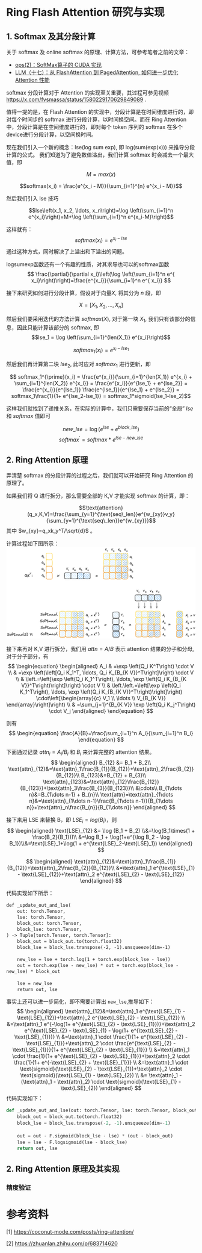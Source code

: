 # Ring Flash Attention 研究与实现

## 1. Softmax 及其分段计算
关于 softmax 及 online softmax 的原理、计算方法，可参考笔者之前的文章：
- [ops(2)：SoftMax算子的 CUDA 实现](https://zhuanlan.zhihu.com/p/695307283)
- [LLM（十七）：从 FlashAttention 到 PagedAttention, 如何进一步优化 Attention 性能](https://zhuanlan.zhihu.com/p/638468472)

softmax 分段计算对于 Attention 的实现至关重要，其过程可参见视频 https://x.com/fvsmassa/status/1580229170629849089 .

值得一提的是，在 Flash Attention 的实现中，分段计算是在时间维度进行的，即对每个时间步的 softmax 进行分段计算，以时间换空间。而在 Ring Attention 中，分段计算是在空间维度进行的，即对每个 token 序列的 softmax 在多个device进行分段计算，以空间换时间。

现在我们引入一个新的概念：lse(log sum exp), 即 log(sum(exp(x))) 来推导分段计算的公式。
我们知道为了避免数值溢出，我们计算 softmax 时会减去一个最大值，即 

$$M=max(x)$$

$$softmax(x_i) = \frac{e^{x_i - M}}{\sum_{i=1}^{n} e^{x_i - M}}$$

然后我们引入 lse 技巧

$$lse\left(x_1, x_2, \ldots, x_n\right)=\log \left(\sum_{i=1}^n e^{x_i}\right)=M+\log \left(\sum_{i=1}^n e^{x_i-M}\right)$$

这样就有：
$$softmax(x_i) = e^{x_i-lse} $$
通过这种方式，同时解决了上溢出和下溢出的问题。

logsumexp函数还有一个有趣的性质，对其求导也可以的softmax函数
$$
\frac{\partial}{\partial x_i}\left(\log \left(\sum_{i=1}^n e^{ x_i}\right)\right)=\frac{e^{x_i}}{\sum_{i=1}^n e^{ x_i}}
$$

接下来研究如何进行分段计算，假设对于向量$X$, 将其分为 $n$ 段，即

$$X = [X_1, X_2, \ldots, X_n]$$

然后我们要采用迭代的方法计算 $softmax(X)$, 
对于第一块 $X_1$, 我们只有该部分的信息，因此只能计算该部分的 softmax, 即
$$lse_1 = \log \left(\sum_{i=1}^{len(X_1)} e^{x_i}\right)$$

$$softmax_1(x_i) = e^{x_i-lse_1}$$

然后我们再计算第二块 $lse_2$, 此时应对 $softmax_1$ 进行更新，即

$$ softmax_1^{\prime}(x_i) = \frac{e^{x_i}}{\sum_{i=1}^{len(X_1)} e^{x_i} + \sum_{i=1}^{len(X_2)} e^{x_i}} = \frac{e^{x_i}}{e^{lse_1} + e^{lse_2}} = \frac{e^{x_i}}{e^{lse_1}} \frac{e^{lse_1}}{e^{lse_1} + e^{lse_2}} = softmax_1\frac{1}{1+ e^{lse_2-lse_1}} = softmax_1*sigmoid(lse_1-lse_2)$$

这样我们就找到了递推关系，在实际的计算中，我们只需要保存当前的“全局” $lse$ 和 $softmax$ 值即可

$$new\_lse = \log (e^{lse} + e^{block\_lse})$$
$$softmax^\prime = softmax * e^{lse-new\_lse}$$

## 2. Ring Attention 原理
弄清楚 softmax 的分段计算的过程之后，我们就可以开始研究 Ring Attention 的原理了。

如果我们将 Q 进行拆分，那么需要全部的 K,V 才能实现 softmax 的计算，即：

$$\text{attention}(q_x,K,V)=\frac{\sum_{y=1}^{\text{seq\_len}}e^{w_{xy}}v_y}{\sum_{y=1}^{\text{seq\_len}}e^{w_{xy}}}$$
其中 $w_{xy}=q_xk_y^T/\sqrt{d}$ 。

计算过程如下图所示：
![splitQ](./images/splitQ.png)

接下来再对 K,V 进行拆分，我们用 $attn=A/B$ 表示 attention 结果的分子和分母, 对于分子部分，有
$$
\begin{equation}
\begin{aligned}
A_i & =\exp \left(Q_i K^T\right) \cdot V \\
& =\exp \left(\left[Q_i K_1^T, \ldots, Q_i K_{B_{K V}}^T\right]\right) \cdot V \\
& \left.=\left[\exp \left(Q_i K_1^T\right), \ldots, \exp \left(Q_i K_{B_{K V}}^T\right)\right]\right) \cdot V \\
& \left.\left.=\left[\exp \left(Q_i K_1^T\right), \ldots, \exp \left(Q_i K_{B_{K V}}^T\right)\right]\right) \cdot\left[\begin{array}{c}
V_1 \\
\ldots \\
V_{B_{K V}}
\end{array}\right]\right) \\
& =\sum_{j=1}^{B_{K V}} \exp \left(Q_i K_j^T\right) \cdot V_j
\end{aligned}
\end{equation}
$$

则有
$$
\begin{equation}
\frac{A}{B}=\frac{\sum_{i=1}^n A_i}{\sum_{i=1}^n B_i}
\end{equation}
$$

下面通过记录 $attn_i=A_i/B_i$ 和 $B_i$ 来计算完整的 attention 结果。
$$
\begin{aligned} B_{12} &= B_1 + B_2\\ \text{attn}_{12}&=\text{attn}_1\frac{B_{1}}{B_{12}}+\text{attn}_2\frac{B_{2}}{B_{12}}\\ B_{123}&=B_{12} + B_{3}\\ \text{attn}_{123}&=\text{attn}_{12}\frac{B_{12}}{B_{123}}+\text{attn}_3\frac{B_{3}}{B_{123}}\\ &\cdots\\ B_{1\dots n}&=B_{1\dots n-1} + B_{n}\\ \text{attn}=\text{attn}_{1\dots n}&=\text{attn}_{1\dots n-1}\frac{B_{1\dots n-1}}{B_{1\dots n}}+\text{attn}_n\frac{B_{n}}{B_{1\dots n}} \end{aligned}
$$

接下来用 LSE 来替换 B，即 $LSE_i=log(B_i)$，则
$$
\begin{aligned} \text{LSE}_{12} &= \log (B_1 + B_2) \\&=\log(B_1\times(1 + \frac{B_2}{B_1}))\\ &=\log B_1 + \log(1+e^{\log B_2 - \log B_1})\\&=\text{LSE}_1+\log(1 + e^{\text{LSE}_2-\text{LSE}_1}) \end{aligned}
$$

$$
\begin{aligned} \text{attn}_{12}&=\text{attn}_1\frac{B_{1}}{B_{12}}+\text{attn}_2\frac{B_{2}}{B_{12}}\\ &=\text{attn}_1 e^{\text{LSE}_{1} - \text{LSE}_{12}}+\text{attn}_2 e^{\text{LSE}_{2} - \text{LSE}_{12}} \end{aligned}
$$


代码实现如下所示：
```
def _update_out_and_lse(
    out: torch.Tensor,
    lse: torch.Tensor,
    block_out: torch.Tensor,
    block_lse: torch.Tensor,
) -> Tuple[torch.Tensor, torch.Tensor]:
    block_out = block_out.to(torch.float32)
    block_lse = block_lse.transpose(-2, -1).unsqueeze(dim=-1)

    new_lse = lse + torch.log(1 + torch.exp(block_lse - lse))
    out = torch.exp(lse - new_lse) * out + torch.exp(block_lse - new_lse) * block_out

    lse = new_lse
    return out, lse
```

事实上还可以进一步简化，即不需要计算出 `new_lse`,推导如下：
$$
\begin{aligned} 
\text{attn}_{12}&=\text{attn}_1 e^{\text{LSE}_{1} - \text{LSE}_{12}}+\text{attn}_2 e^{\text{LSE}_{2} - \text{LSE}_{12}} \\
&=\text{attn}_1 e^{-\log(1+ e^{\text{LSE}_{2} - \text{LSE}_{1}})}+\text{attn}_2 e^{\text{LSE}_{2} - \text{LSE}_{1} - \log(1+ e^{\text{LSE}_{2} - \text{LSE}_{1}})} \\
&=\text{attn}_1 \cdot \frac{1}{1+ e^{\text{LSE}_{2} - \text{LSE}_{1}}}+\text{attn}_2 \cdot \frac{e^{\text{LSE}_{2} - \text{LSE}_{1}}}{1+ e^{\text{LSE}_{2} - \text{LSE}_{1}}} \\
&=\text{attn}_1 \cdot \frac{1}{1+ e^{\text{LSE}_{2} - \text{LSE}_{1}}}+\text{attn}_2 \cdot \frac{1}{1+ e^{-\text{LSE}_{2} + \text{LSE}_{1}}} \\
&=\text{attn}_1 \cdot \text{sigmoid}(\text{LSE}_{2} - \text{LSE}_{1})+\text{attn}_2 \cdot \text{sigmoid}(\text{LSE}_{1} - \text{LSE}_{2}) \\
&= \text{attn}_1 - (\text{attn}_1 - \text{attn}_2) \cdot \text{sigmoid}(\text{LSE}_{1} - \text{LSE}_{2})
\end{aligned}
$$
代码实现如下：
```python
def _update_out_and_lse(out: torch.Tensor, lse: torch.Tensor, block_out: torch.Tensor, block_lse: torch.Tensor,) -> Tuple[torch.Tensor, torch.Tensor]:
    block_out = block_out.to(torch.float32)
    block_lse = block_lse.transpose(-2, -1).unsqueeze(dim=-1)

    out = out - F.sigmoid(block_lse - lse) * (out - block_out)
    lse = lse - F.logsigmoid(lse - block_lse)
    return out, lse
```


## 2. Ring Attention 原理及其实现




### 精度验证





# 参考资料
[1] https://coconut-mode.com/posts/ring-attention/

[2] https://zhuanlan.zhihu.com/p/683714620


